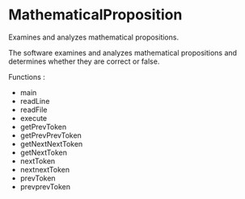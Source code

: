 # MathematicalProposition
Examines and analyzes mathematical propositions.

The software examines and analyzes mathematical propositions and determines whether they are correct or false.

Functions :

- main
- readLine
- readFile
- execute
- getPrevToken
- getPrevPrevToken
- getNextNextToken
- getNextToken
- nextToken
- nextnextToken
- prevToken
- prevprevToken
